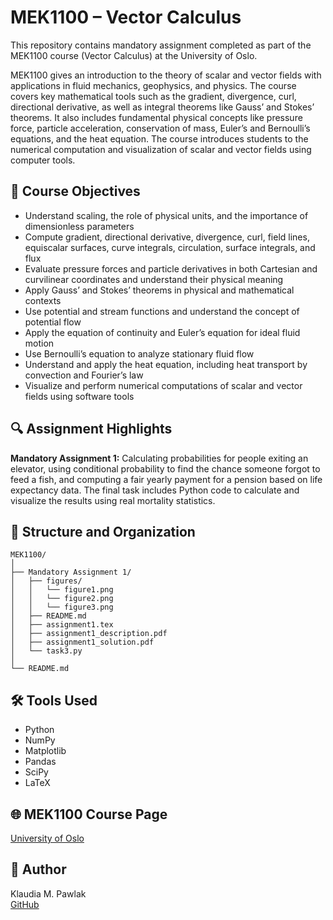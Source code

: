 # MEK1100 – Vector Calculus

This repository contains mandatory assignment completed as part of the MEK1100 course (Vector Calculus) at the University of Oslo.

MEK1100 gives an introduction to the theory of scalar and vector fields with applications in fluid mechanics, geophysics, and physics. The course covers key mathematical tools such as the gradient, divergence, curl, directional derivative, as well as integral theorems like Gauss’ and Stokes’ theorems. It also includes fundamental physical concepts like pressure force, particle acceleration, conservation of mass, Euler’s and Bernoulli’s equations, and the heat equation. The course introduces students to the numerical computation and visualization of scalar and vector fields using computer tools.

## 🎯 Course Objectives
- Understand scaling, the role of physical units, and the importance of dimensionless parameters
- Compute gradient, directional derivative, divergence, curl, field lines, equiscalar surfaces, curve integrals, circulation, surface integrals, and flux
- Evaluate pressure forces and particle derivatives in both Cartesian and curvilinear coordinates and understand their physical meaning
- Apply Gauss’ and Stokes’ theorems in physical and mathematical contexts
- Use potential and stream functions and understand the concept of potential flow
- Apply the equation of continuity and Euler’s equation for ideal fluid motion
- Use Bernoulli’s equation to analyze stationary fluid flow
- Understand and apply the heat equation, including heat transport by convection and Fourier’s law
- Visualize and perform numerical computations of scalar and vector fields using software tools

## 🔍 Assignment Highlights

**Mandatory Assignment 1:** Calculating probabilities for people exiting an elevator, using conditional probability to find the chance someone forgot to feed a fish, and computing a fair yearly payment for a pension based on life expectancy data. The final task includes Python code to calculate and visualize the results using real mortality statistics.

## 📂 Structure and Organization

```
MEK1100/
│
├── Mandatory Assignment 1/
│   ├── figures/
│   │   └── figure1.png
│   │   └── figure2.png
│   │   └── figure3.png
│   ├── README.md
│   ├── assignment1.tex
│   ├── assignment1_description.pdf
│   ├── assignment1_solution.pdf
│   └── task3.py
│
└── README.md
```

## 🛠 Tools Used

- Python
- NumPy
- Matplotlib
- Pandas
- SciPy
- LaTeX

## 🌐 MEK1100 Course Page

[University of Oslo](https://www.uio.no/studier/emner/matnat/math/MEK1100/index-eng.html)

## 👤 Author

Klaudia M. Pawlak  
[GitHub](https://github.com/klaudiapawlak)
